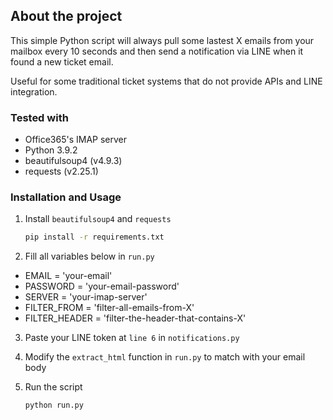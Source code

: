 ## About the project

This simple Python script will always pull some lastest X emails from your mailbox every 10 seconds and then send a notification via LINE when it found a new ticket email.

Useful for some traditional ticket systems that do not provide APIs and LINE integration.

### Tested with
- Office365's IMAP server
- Python 3.9.2
- beautifulsoup4 (v4.9.3)
- requests (v2.25.1)

### Installation and Usage
1. Install ```beautifulsoup4``` and ```requests```
   ```sh
   pip install -r requirements.txt
   ```

2. Fill all variables below in ```run.py```
- EMAIL = 'your-email'
- PASSWORD = 'your-email-password'
- SERVER = 'your-imap-server'
- FILTER_FROM = 'filter-all-emails-from-X'
- FILTER_HEADER = 'filter-the-header-that-contains-X'

3. Paste your LINE token at ```line 6``` in  ```notifications.py```

4. Modify the ```extract_html``` function in ```run.py``` to match with your email body

5. Run the script
   ```sh
   python run.py
   ```
